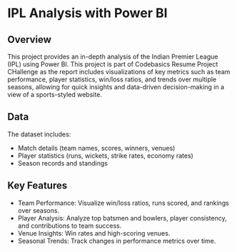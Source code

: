 # IPL Analysis with Power BI

## Overview

This project provides an in-depth analysis of the Indian Premier League (IPL) using Power BI. This project is part of Codebasics Resume Project CHallenge as the report includes visualizations of key metrics such as team performance, player statistics, win/loss ratios, and trends over multiple seasons, allowing for quick insights and data-driven decision-making in a view of a sports-styled website.

## Data

The dataset includes:

- Match details (team names, scores, winners, venues)
- Player statistics (runs, wickets, strike rates, economy rates)
- Season records and standings

## Key Features

- Team Performance: Visualize win/loss ratios, runs scored, and rankings over seasons.
- Player Analysis: Analyze top batsmen and bowlers, player consistency, and contributions to team success.
- Venue Insights: Win rates and high-scoring venues.
- Seasonal Trends: Track changes in performance metrics over time.
